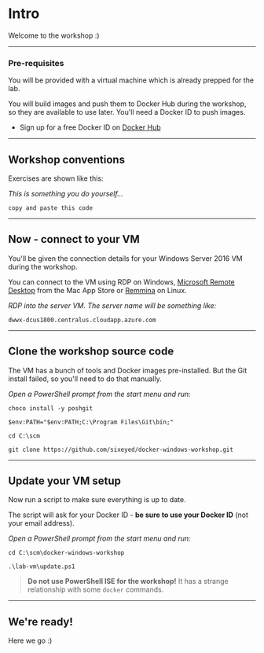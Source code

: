 ﻿# Intro

Welcome to the workshop :)

---

### Pre-requisites

You will be provided with a virtual machine which is already prepped for the lab.

You will build images and push them to Docker Hub during the workshop, so they are available to use later. You'll need a Docker ID to push images.

- Sign up for a free Docker ID on [Docker Hub](https://hub.docker.com)

---

## Workshop conventions

Exercises are shown like this:

_This is something you do yourself..._

```
copy and paste this code
```

---

## Now - connect to your VM 

You'll be given the connection details for your Windows Server 2016 VM during the workshop.

You can connect to the VM using RDP on Windows, [Microsoft Remote Desktop](https://itunes.apple.com/us/app/microsoft-remote-desktop-8-0/id715768417) from the Mac App Store or [Remmina](https://github.com/FreeRDP/Remmina/wiki#for-end-users) on Linux.

_RDP into the server VM. The server name will be something like:_

```
dwwx-dcus1800.centralus.cloudapp.azure.com
```

---

## Clone the workshop source code

The VM has a bunch of tools and Docker images pre-installed. But the Git install failed, so you'll need to do that manually.

_Open a PowerShell prompt from the start menu and run:_

```
choco install -y poshgit

$env:PATH="$env:PATH;C:\Program Files\Git\bin;"

cd C:\scm
    
git clone https://github.com/sixeyed/docker-windows-workshop.git

```

---

## Update your VM setup

Now run a script to make sure everything is up to date.

The script will ask for your Docker ID - **be sure to use your Docker ID** (not your email address).

_Open a PowerShell prompt from the start menu and run:_

```
cd C:\scm\docker-windows-workshop

.\lab-vm\update.ps1
```

> **Do not use PowerShell ISE for the workshop!** It has a strange relationship with some `docker` commands.

---

## We're ready!

Here we go :)

